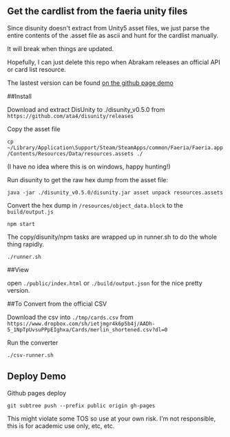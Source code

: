 Get the cardlist from the faeria unity files
--

Since disunity doesn't extract from Unity5 asset files, we just parse
the entire contents of the .asset file as ascii and hunt for the cardlist manually.

It will break when things are updated.

Hopefully, I can just delete this repo when Abrakam releases an official API or card list resource.

The lastest version can be found [on the github page demo](http://tidwell.github.io/faeria-cards/)

##Install

Download and extract DisUnity to ./disunity_v0.5.0 from `https://github.com/ata4/disunity/releases`

Copy the asset file

`cp ~/Library/Application\Support/Steam/SteamApps/common/Faeria/Faeria.app/Contents/Resources/Data/resources.assets ./`

(I have no idea where this is on windows, happy hunting!)

Run disunity to get the raw hex dump from the asset file:

`java -jar ./disunity_v0.5.0/disunity.jar asset unpack resources.assets`

Convert the hex dump in `/resources/object_data.block` to the `build/output.js`

`npm start`


The copy/disunity/npm tasks are wrapped up in runner.sh to do the whole thing rapidly.

`./runner.sh`


##View

open `./public/index.html` or `./build/output.json` for the nice pretty version.



##To Convert from the official CSV

Download the csv into `./tmp/cards.csv` from `https://www.dropbox.com/sh/ietjmgr4k6p5b4j/AADh-5_1NpTpUvsuPPpEIghxa/Cards/merlin_shortened.csv?dl=0`

Run the converter

`./csv-runner.sh`



## Deploy Demo

Github pages deploy

`git subtree push --prefix public origin gh-pages`


This might violate some TOS so use at your own risk.
I'm not responsible, this is for academic use only, etc, etc.